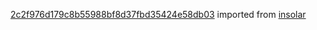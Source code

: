 [2c2f976d179c8b55988bf8d37fbd35424e58db03](https://github.com/insolar/insolar/commit/2c2f976d179c8b55988bf8d37fbd35424e58db03) imported from [insolar](https://github.com/insolar/insolar)
